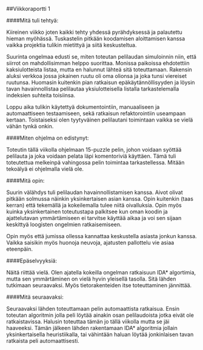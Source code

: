 ##Viikkoraportti 1

####Mitä tuli tehtyä:

Kiireinen viikko joten kaikki tehty yhdessä pyrähdyksessä ja palautettu hieman myöhässä. Tuskastelin pitkään koodamisen aloittamisen kanssa vaikka projektia tulikin mietittyä ja siitä keskusteltua.

Suurinta ongelmaa edusti se, miten toteutan pelilaudan simuloinnin niin, että siirrot on mahdollisimman helppo suorittaa. Monissa paikoissa ehdotettiin kaksiulotteista listaa, mutta en halunnut lähteä sitä toteuttamaan. Rakensin aluksi verkkoa jossa jokainen ruutu oli oma olionsa ja joka tunsi viereiset ruutunsa. Huomasin kuitenkin pian ratkaisun epäkäytännöllisyyden ja löysin tavan havainnollistaa pelilautaa yksiulotteisella listalla tarkastelemalla indeksien suhteita toisiinsa.

Loppu aika tulikin käytettyä dokumentointiin, manuaaliseen ja automaattiseen testaamiseen, sekä ratkaisun refaktorointiin useampaan kertaan. Toistaiseksi olen tyytyväinen pelilautani toimintaan vaikka se vielä vähän tynkä onkin.

####Miten ohjelma on edistynyt:

Toteutin tällä viikolla ohjelmaan 15-puzzle pelin, johon voidaan syöttää pelilauta ja joka voidaan pelata läpi komentoriviä käyttäen. Tämä tuli toteutettua melkeinpä vahingossa pelin toimintaa tarkastellessa. Mitään tekoälyä ei ohjelmalla vielä ole.

####Mitä opin:

Suurin välähdys tuli pelilaudan havainnollistamisen kanssa. Aivot olivat pitkään solmussa näinkin yksinkertaisen asian kanssa. Opin kuitenkin (taas kerran) että tekemällä ja kokeilemalla tulee niitä oivalluksia. Opin myös kuinka yksinkertainen toteutustapa palkitsee kun oman koodin ja ajattelutavan ymmärtämiseen ei tarvitse käyttää aikaa ja voi sen sijaan keskittyä loogisten ongelmien ratkaisemiseen.

Opin myös että jumissa ollessa kannattaa keskustella asiasta jonkun kanssa. Vaikka saisikin myös huonoja neuvoja, ajatusten pallottelu vie asiaa eteenpäin.

####Epäselvyyksiä:

Näitä riittää vielä. Olen ajatella kokeilla ongelman ratkaisuun IDA* algortimia, mutta sen ymmärtäminen on vielä hyvin yleisellä tasolla. Sitä lähden tutkimaan seuraavaksi. Myös tietorakenteiden itse toteuttaminen jännittää.

####Mitä seuraavaksi:

Seuraavaksi lähden toteuttamaan pelin automaattista ratkaisua. Ensin toteutan algoritmin jolla peli löytää ainakin osan pelilaudoista jotka eivät ole ratkaistavissa. Halusin toteuttaa tämän jo tällä viikolla mutta se jäi haaveeksi. Tämän jälkeen lähden rakentamaan IDA* algoritmia jollain yksinkertaisella heuristiikalla, tai vähintään haluan löytää jonkinlaisen tavan ratkaista peli automaattisesti.
